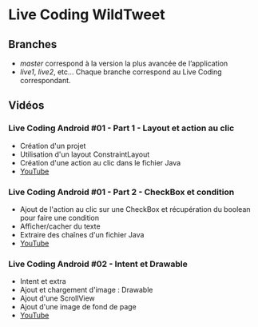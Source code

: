 # Live Coding WildTweet

## Branches

* *master* correspond à la version la plus avancée de l’application
* *live1*, *live2*, etc… Chaque branche correspond au Live Coding correspondant.

## Vidéos

### Live Coding Android #01 - Part 1 - Layout et action au clic

* Création d'un projet
* Utilisation d'un layout ConstraintLayout
* Création d'une action au clic dans le fichier Java
* [YouTube](https://youtu.be/ssvQT7T1KMA)

### Live Coding Android #01 - Part 2 - CheckBox et condition

* Ajout de l'action au clic sur une CheckBox et récupération du boolean pour faire une condition
* Afficher/cacher du texte
* Extraire des chaînes d'un fichier Java
* [YouTube](https://youtu.be/4ekrcAQ7vro)

### Live Coding Android #02 - Intent et Drawable

* Intent et extra
* Ajout et chargement d'image : Drawable
* Ajout d'une ScrollView
* Ajout d'une image de fond de page
* [YouTube](https://youtu.be/GHHjbMiZRV8)
